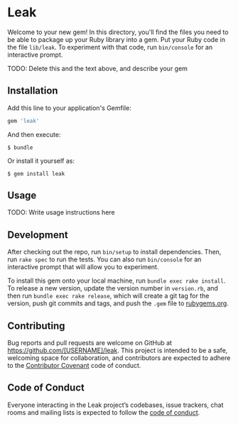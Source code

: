 # Leak

Welcome to your new gem! In this directory, you'll find the files you need to be able to package up your Ruby library into a gem. Put your Ruby code in the file `lib/leak`. To experiment with that code, run `bin/console` for an interactive prompt.

TODO: Delete this and the text above, and describe your gem

## Installation

Add this line to your application's Gemfile:

```ruby
gem 'leak'
```

And then execute:

    $ bundle

Or install it yourself as:

    $ gem install leak

## Usage

TODO: Write usage instructions here

## Development

After checking out the repo, run `bin/setup` to install dependencies. Then, run `rake spec` to run the tests. You can also run `bin/console` for an interactive prompt that will allow you to experiment.

To install this gem onto your local machine, run `bundle exec rake install`. To release a new version, update the version number in `version.rb`, and then run `bundle exec rake release`, which will create a git tag for the version, push git commits and tags, and push the `.gem` file to [rubygems.org](https://rubygems.org).

## Contributing

Bug reports and pull requests are welcome on GitHub at https://github.com/[USERNAME]/leak. This project is intended to be a safe, welcoming space for collaboration, and contributors are expected to adhere to the [Contributor Covenant](http://contributor-covenant.org) code of conduct.

## Code of Conduct

Everyone interacting in the Leak project’s codebases, issue trackers, chat rooms and mailing lists is expected to follow the [code of conduct](https://github.com/[USERNAME]/leak/blob/master/CODE_OF_CONDUCT.md).
